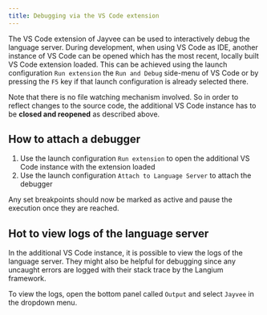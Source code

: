 ```yaml
---
title: Debugging via the VS Code extension
---
```


The VS Code extension of Jayvee can be used to interactively debug the language server.
During development, when using VS Code as IDE, another instance of VS Code can be opened which has the most recent, locally built VS Code extension loaded.
This can be achieved using the launch configuration `Run extension` the `Run and Debug` side-menu of VS Code or by pressing the `F5` key if that launch configuration is already selected there.

Note that there is no file watching mechanism involved.
So in order to reflect changes to the source code, the additional VS Code instance has to be **closed and reopened** as described above.

## How to attach a debugger

1. Use the launch configuration `Run extension` to open the additional VS Code instance with the extension loaded
2. Use the launch configuration `Attach to Language Server` to attach the debugger

Any set breakpoints should now be marked as active and pause the execution once they are reached.

## Hot to view logs of the language server

In the additional VS Code instance, it is possible to view the logs of the language server.
They might also be helpful for debugging since any uncaught errors are logged with their stack trace by the Langium framework.

To view the logs, open the bottom panel called `Output` and select `Jayvee` in the dropdown menu.
